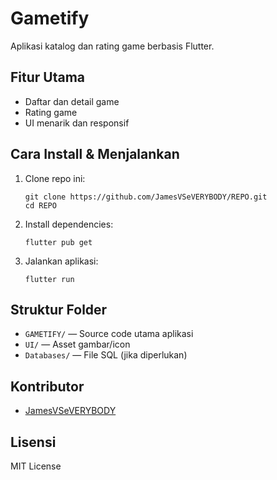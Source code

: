 # Gametify

Aplikasi katalog dan rating game berbasis Flutter.

## Fitur Utama
- Daftar dan detail game
- Rating game
- UI menarik dan responsif

## Cara Install & Menjalankan

1. Clone repo ini:
   ```
   git clone https://github.com/JamesVSeVERYBODY/REPO.git
   cd REPO
   ```
2. Install dependencies:
   ```
   flutter pub get
   ```
3. Jalankan aplikasi:
   ```
   flutter run
   ```

## Struktur Folder

- `GAMETIFY/` — Source code utama aplikasi
- `UI/` — Asset gambar/icon
- `Databases/` — File SQL (jika diperlukan)

## Kontributor
- [JamesVSeVERYBODY](https://github.com/JamesVSeVERYBODY)

## Lisensi
MIT License
